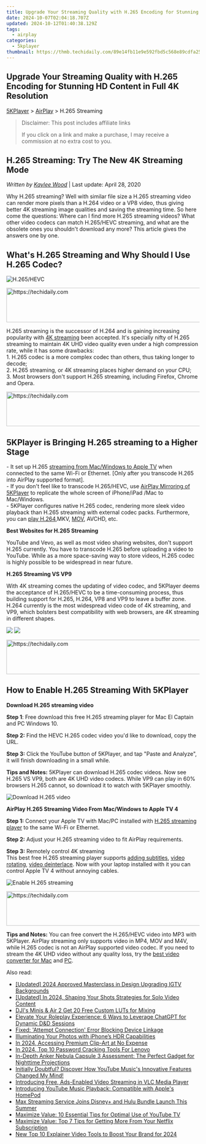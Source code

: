 ```yaml
---
title: Upgrade Your Streaming Quality with H.265 Encoding for Stunning HD Content in Full 4K Resolution
date: 2024-10-07T02:04:18.707Z
updated: 2024-10-12T01:40:38.129Z
tags:
  - airplay
categories:
  - 5kplayer
thumbnail: https://thmb.techidaily.com/89e14fb11e9e592fbd5c568e89cdfa2567dfefcd7e2cc4ffd1db69453f4dcbe5.jpg
---
```


## Upgrade Your Streaming Quality with H.265 Encoding for Stunning HD Content in Full 4K Resolution

[5KPlayer](https://tools.techidaily.com/5kplayer/products/) \> [AirPlay](https://tools.techidaily.com/5kplayer/airplay/) \> H.265 Streaming

>  Disclaimer: This post includes affiliate links
>
>  If you click on a link and make a purchase, I may receive a commission at no extra cost to you.
>

## H.265 Streaming: Try The New 4K Streaming Mode

 _Written by [Kaylee Wood](https://www.quora.com/profile/Amanda-Hu-21)_ | Last update: April 28, 2020

Why H.265 streaming? Well with similar file size a H.265 streaming video can render more pixels than a H.264 video or a VP8 video, thus giving better 4K streaming image qualities and saving the streaming time. So here come the questions: Where can I find more H.265 streaming videos? What other video codecs can match H.265/HEVC streaming, and what are the obsolete ones you shouldn't download any more? This article gives the answers one by one.

## What's H.265 Streaming and Why Should I Use H.265 Codec?

![H.265/HEVC](https://www.5kplayer.com/airplay/../video-music-player/img/h.265player.jpg)

<!-- affiliate ads begin -->
<a href="https://appsumo.8odi.net/c/5597632/2105882/7443" target="_top" id="2105882">
  <img src="//a.impactradius-go.com/display-ad/7443-2105882" border="0" alt="https://techidaily.com" width="728" height="90"/>
</a>
<img height="0" width="0" src="https://appsumo.8odi.net/i/5597632/2105882/7443" style="position:absolute;visibility:hidden;" border="0" />
<!-- affiliate ads end -->

H.265 streaming is the successor of H.264 and is gaining increasing popularity with [4K streaming](https://tools.techidaily.com/5kplayer/airplay/) been accepted. It's specially nifty of H.265 streaming to maintain 4K UHD video quality even under a high compression rate, while it has some drawbacks:  
 1\. H.265 codec is a more complex codec than others, thus taking longer to decode;   
 2\. H.265 streaming, or 4K streaming places higher demand on your CPU;   
 3\. Most browsers don't support H.265 streaming, including Firefox, Chrome and Opera. 

<!-- affiliate ads begin -->
<a href="https://ephamedtechinc.pxf.io/c/5597632/2136625/26400" target="_top" id="2136625">
  <img src="//a.impactradius-go.com/display-ad/26400-2136625" border="0" alt="https://techidaily.com" width="728" height="90"/>
</a>
<img height="0" width="0" src="https://ephamedtechinc.pxf.io/i/5597632/2136625/26400" style="position:absolute;visibility:hidden;" border="0" />
<!-- affiliate ads end -->

## 5KPlayer is Bringing H.265 streaming to a Higher Stage

\- It set up H.265 [streaming from Mac/Windows to Apple TV](https://tools.techidaily.com/5kplayer/airplay/) when connected to the same Wi-Fi or Ethernet. \[Only after you transcode H.265 into AirPlay supported format\].   
\- If you don't feel like to transcode H.265/HEVC, use [AirPlay Mirroring of 5KPlayer](https://tools.techidaily.com/5kplayer/airplay/) to replicate the whole screen of iPhone/iPad /Mac to Mac/Windows.  
\- 5KPlayer configures native H.265 codec, rendering more sleek video playback than H.265 streaming with external codec packs. Furthermore, you can [play H.264](https://tools.techidaily.com/5kplayer/video-music-player/),MKV, [MOV](https://tools.techidaily.com/5kplayer/video-music-player/), AVCHD, etc. 

**Best Websites for H.265 Streaming**

YouTube and Vevo, as well as most video sharing websites, don't support H.265 currently. You have to transcode H.265 before uploading a video to YouTube. While as a more space-saving way to store videos, H.265 codec is highly possible to be widespread in near future. 

**H.265 Streaming VS VP9**

With 4K streaming comes the updating of video codec, and 5KPlayer deems the acceptance of H.265/HEVC to be a time-consuming process, thus building support for H.265, H.264, VP8 and VP9 to leave a buffer zone.  
 H.264 currently is the most widespread video code of 4K streaming, and VP9, which bolsters best compatibility with web browsers, are 4K streaming in different shapes.

[![](https://www.5kplayer.com/airplay/../button/freedownwhitewin.png)](https://tools.techidaily.com/5kplayer/products/) [![](https://www.5kplayer.com/airplay/../button/freedownbackmac.png)](https://tools.techidaily.com/5kplayer/products/) 

<!-- affiliate ads begin -->
<a href="https://coinrule.sjv.io/c/5597632/1610918/18409" target="_top" id="1610918">
  <img src="//a.impactradius-go.com/display-ad/18409-1610918" border="0" alt="https://techidaily.com" width="728" height="90"/>
</a>
<img height="0" width="0" src="https://coinrule.sjv.io/i/5597632/1610918/18409" style="position:absolute;visibility:hidden;" border="0" />
<!-- affiliate ads end -->

## How to Enable H.265 Streaming With 5KPlayer

**Download H.265 streaming video**

**Step 1**: Free download this free H.265 streaming player for Mac El Captain and PC Windows 10\. 

**Step 2:** Find the HEVC H.265 codec video you'd like to download, copy the URL.

**Step 3:** Click the YouTube button of 5KPlayer, and tap "Paste and Analyze", it will finish downloading in a small while.

**Tips and Notes:** 5KPlayer can download H.265 codec videos. Now see H.265 VS VP9, both are 4K UHD video codecs. While VP9 can play in 60% browsers H.265 cannot, so download it to watch with 5KPlayer smoothly.

![Download H.265 video](https://www.5kplayer.com/airplay/../youtube-download/img/4k-youtube-download.jpg) 

**AirPlay H.265 Streaming Video From Mac/Windows to Apple TV 4**

**Step 1:** Connect your Apple TV with Mac/PC installed with [H.265 streaming player](https://tools.techidaily.com/5kplayer/video-music-player/) to the same Wi-Fi or Ethernet.

**Step 2:** Adjust your H.265 streaming video to fit AirPlay requirements. 

**Step 3:** Remotely control 4K streaming  
This best free H.265 streaming player supports [adding subtitles](https://tools.techidaily.com/5kplayer/video-music-player/), [video rotating](https://tools.techidaily.com/5kplayer/video-music-player/), [video deinterlace](https://tools.techidaily.com/5kplayer/video-music-player/). Now with your laptop installed with it you can control Apple TV 4 without annoying cables.

![Enable H.265 streaming](https://www.5kplayer.com/airplay/img/airplay-videos.jpg) 

<!-- affiliate ads begin -->
<a href="https://ephamedtechinc.pxf.io/c/5597632/2137221/26400" target="_top" id="2137221">
  <img src="//a.impactradius-go.com/display-ad/26400-2137221" border="0" alt="https://techidaily.com" width="728" height="90"/>
</a>
<img height="0" width="0" src="https://ephamedtechinc.pxf.io/i/5597632/2137221/26400" style="position:absolute;visibility:hidden;" border="0" />
<!-- affiliate ads end -->

**Tips and Notes:** You can free convert the H.265/HEVC video into MP3 with 5KPlayer. AirPlay streaming only supports video in MP4, MOV and M4V, while H.265 codec is not an AirPlay supported video codec. If you need to stream the 4K UHD video without any quality loss, try the [best video converter for Mac](https://tools.techidaily.com/5kplayer/products/) and [PC](https://tools.techidaily.com/5kplayer/products/).

<ins class="adsbygoogle"
     style="display:block"
     data-ad-format="autorelaxed"
     data-ad-client="ca-pub-7571918770474297"
     data-ad-slot="1223367746"></ins>

<ins class="adsbygoogle"
     style="display:block"
     data-ad-client="ca-pub-7571918770474297"
     data-ad-slot="8358498916"
     data-ad-format="auto"
     data-full-width-responsive="true"></ins>

<span class="atpl-alsoreadstyle">Also read:</span>
<div><ul>
<li><a href="https://instagram-video-files.techidaily.com/updated-2024-approved-masterclass-in-design-upgrading-igtv-backgrounds/"><u>[Updated] 2024 Approved Masterclass in Design Upgrading IGTV Backgrounds</u></a></li>
<li><a href="https://youtube-data.techidaily.com/ed-in-2024-shaping-your-shots-strategies-for-solo-video-content/"><u>[Updated] In 2024, Shaping Your Shots Strategies for Solo Video Content</u></a></li>
<li><a href="https://extra-hints.techidaily.com/djis-minis-and-air-2-get-20-free-custom-luts-for-mixing/"><u>DJI's Minis & Air 2 Get 20 Free Custom LUTs for Mixing</u></a></li>
<li><a href="https://tech-haven.techidaily.com/elevate-your-roleplay-experience-6-ways-to-leverage-chatgpt-for-dynamic-dandd-sessions/"><u>Elevate Your Roleplay Experience: 6 Ways to Leverage ChatGPT for Dynamic D&D Sessions</u></a></li>
<li><a href="https://windows11.techidaily.com/fixed-attempt-connection-error-blocking-device-linkage/"><u>Fixed: 'Attempt Connection' Error Blocking Device Linkage</u></a></li>
<li><a href="https://vp-tips.techidaily.com/illuminating-your-photos-with-iphones-hdr-capabilities/"><u>Illuminating Your Photos with iPhone’s HDR Capabilities</u></a></li>
<li><a href="https://article-posts.techidaily.com/in-2024-accessing-premium-clip-art-at-no-expense/"><u>In 2024, Accessing Premium Clip-Art at No Expense</u></a></li>
<li><a href="https://android-unlock.techidaily.com/in-2024-top-10-password-cracking-tools-for-lenovo-by-drfone-android/"><u>In 2024, Top 10 Password Cracking Tools For Lenovo</u></a></li>
<li><a href="https://media-tips.techidaily.com/in-depth-anker-nebula-capsule-3-assessment-the-perfect-gadget-for-nighttime-projections/"><u>In-Depth Anker Nebula Capsule 3 Assessment: The Perfect Gadget for Nighttime Projections</u></a></li>
<li><a href="https://media-tips.techidaily.com/initially-doubtful-discover-how-youtube-musics-innovative-features-changed-my-mind/"><u>Initially Doubtful? Discover How YouTube Music's Innovative Features Changed My Mind!</u></a></li>
<li><a href="https://media-tips.techidaily.com/introducing-free-ads-enabled-video-streaming-in-vlc-media-player/"><u>Introducing Free, Ads-Enabled Video Streaming in VLC Media Player</u></a></li>
<li><a href="https://media-tips.techidaily.com/introducing-youtube-music-playback-compatible-with-apples-homepod/"><u>Introducing YouTube Music Playback: Compatible with Apple's HomePod</u></a></li>
<li><a href="https://media-tips.techidaily.com/max-streaming-service-joins-disneyplus-and-hulu-bundle-launch-this-summer/"><u>Max Streaming Service Joins Disney+ and Hulu Bundle Launch This Summer</u></a></li>
<li><a href="https://media-tips.techidaily.com/maximize-value-10-essential-tips-for-optimal-use-of-youtube-tv/"><u>Maximize Value: 10 Essential Tips for Optimal Use of YouTube TV</u></a></li>
<li><a href="https://media-tips.techidaily.com/maximize-value-top-7-tips-for-getting-more-from-your-netflix-subscription/"><u>Maximize Value: Top 7 Tips for Getting More From Your Netflix Subscription</u></a></li>
<li><a href="https://ai-video-tools.techidaily.com/new-top-10-explainer-video-tools-to-boost-your-brand-for-2024/"><u>New Top 10 Explainer Video Tools to Boost Your Brand for 2024</u></a></li>
</ul></div>

